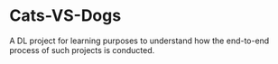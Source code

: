 # Cats-VS-Dogs
A DL project for learning purposes to understand how the end-to-end process of such projects is conducted.
